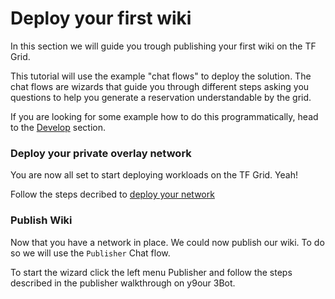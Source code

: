 # Deploy your first wiki

In this section we will guide you trough publishing your first wiki on the TF Grid.

This tutorial will use the example "chat flows" to deploy the solution. The chat flows are wizards that guide you through different steps asking you questions to help you generate a reservation understandable by the grid.

If you are looking for some example how to do this programmatically, head to the [Develop](@code) section.

### Deploy your private overlay network

You are now all set to start deploying workloads on the TF Grid. Yeah!


Follow the steps decribed to [deploy your network](@getting_started_network)


### Publish Wiki

Now that you have a network in place. We could now publish our wiki. To do so we will use the `Publisher` Chat flow.


To start the wizard click the left menu Publisher
and follow the steps described in the publisher walkthrough on y9our 3Bot.